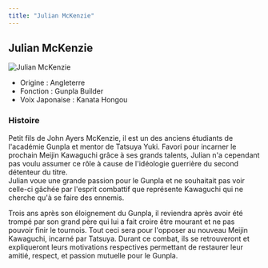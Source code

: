 ```yaml
---
title: "Julian McKenzie"
---
```


Julian McKenzie
---------------


![Julian McKenzie](/images/stories/saga/gundambf/persos/julian-mckenzie.png)


* Origine : Angleterre
* Fonction : Gunpla Builder
* Voix Japonaise : Kanata Hongou


### Histoire


Petit fils de John Ayers McKenzie, il est un des anciens étudiants de l'académie Gunpla et mentor de Tatsuya Yuki. Favori pour incarner le prochain Meijin Kawaguchi grâce à ses grands talents, Julian n'a cependant pas voulu assumer ce rôle à cause de l'idéologie guerrière du second détenteur du titre.   
Julian voue une grande passion pour le Gunpla et ne souhaitait pas voir celle-ci gâchée par l'esprit combattif que représente Kawaguchi qui ne cherche qu'à se faire des ennemis.


Trois ans après son éloignement du Gunpla, il reviendra après avoir été trompé par son grand père qui lui a fait croire être mourant et ne pas pouvoir finir le tournois. Tout ceci sera pour l'opposer au nouveau Meijin Kawaguchi, incarné par Tatsuya. Durant ce combat, ils se retrouveront et expliqueront leurs motivations respectives permettant de restaurer leur amitié, respect, et passion mutuelle pour le Gunpla.


